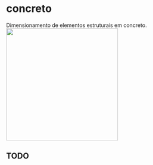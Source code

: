 concreto
========
Dimensionamento de elementos estruturais em concreto.
<img src="http://www.writeyournote.com/pics/6c02bb0382f4087a936b0a7c943fd69c.png" width="300px">

TODO
----
